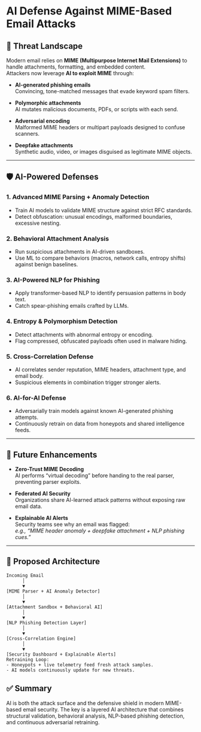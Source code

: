 # AI Defense Against MIME-Based Email Attacks

## 🚨 Threat Landscape

Modern email relies on **MIME (Multipurpose Internet Mail Extensions)** to handle attachments, formatting, and embedded content.  
Attackers now leverage **AI to exploit MIME** through:

- **AI-generated phishing emails**  
  Convincing, tone-matched messages that evade keyword spam filters.  

- **Polymorphic attachments**  
  AI mutates malicious documents, PDFs, or scripts with each send.  

- **Adversarial encoding**  
  Malformed MIME headers or multipart payloads designed to confuse scanners.  

- **Deepfake attachments**  
  Synthetic audio, video, or images disguised as legitimate MIME objects.  

---

## 🛡️ AI-Powered Defenses

### 1. Advanced MIME Parsing + Anomaly Detection
- Train AI models to validate MIME structure against strict RFC standards.  
- Detect obfuscation: unusual encodings, malformed boundaries, excessive nesting.  

### 2. Behavioral Attachment Analysis
- Run suspicious attachments in AI-driven sandboxes.  
- Use ML to compare behaviors (macros, network calls, entropy shifts) against benign baselines.  

### 3. AI-Powered NLP for Phishing
- Apply transformer-based NLP to identify persuasion patterns in body text.  
- Catch spear-phishing emails crafted by LLMs.  

### 4. Entropy & Polymorphism Detection
- Detect attachments with abnormal entropy or encoding.  
- Flag compressed, obfuscated payloads often used in malware hiding.  

### 5. Cross-Correlation Defense
- AI correlates sender reputation, MIME headers, attachment type, and email body.  
- Suspicious elements in combination trigger stronger alerts.  

### 6. AI-for-AI Defense
- Adversarially train models against known AI-generated phishing attempts.  
- Continuously retrain on data from honeypots and shared intelligence feeds.  

---

## 🔮 Future Enhancements

- **Zero-Trust MIME Decoding**  
  AI performs “virtual decoding” before handing to the real parser, preventing parser exploits.  

- **Federated AI Security**  
  Organizations share AI-learned attack patterns without exposing raw email data.  

- **Explainable AI Alerts**  
  Security teams see why an email was flagged:  
  *e.g., “MIME header anomaly + deepfake attachment + NLP phishing cues.”*  

---

## 📐 Proposed Architecture

```text
Incoming Email
	  │
	  ▼
[MIME Parser + AI Anomaly Detector]
	  │
	  ▼
[Attachment Sandbox + Behavioral AI]
	  │
	  ▼
[NLP Phishing Detection Layer]
	  │
	  ▼
[Cross-Correlation Engine]
	  │
	  ▼
[Security Dashboard + Explainable Alerts]
Retraining Loop:
- Honeypots + live telemetry feed fresh attack samples.
- AI models continuously update for new threats.
```

## ✅ Summary
AI is both the attack surface and the defensive shield in modern MIME-based email security.
The key is a layered AI architecture that combines structural validation, behavioral analysis, NLP-based phishing detection, and continuous adversarial retraining.
